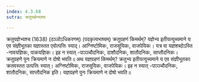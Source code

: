 ```yaml
---
index: 4.3.68
sutra: क्रतुयज्ञेभ्यश्च

---
```

क्रतुयज्ञेभ्यश्च (1638) (ठञ्ञोऽधिकरणम्) (पदकृत्यभाष्यम्) क्रतुग्रहणं किमर्थम्? यज्ञेभ्य इतीयत्युच्यमाने य एव संज्ञीभूतका यज्ञास्तत एवोत्पत्तिः स्याद्। आग्निष्टोमिकः, राजसूयिकः, वाजपेयिकः। यत्र वा यज्ञशब्दोऽस्ति -नावयज्ञिकः, पाकयज्ञिकः। इह न स्यात् -पाञ्ञ्चौदनिकः, दाशौदनिकः, शातौदनिकः, साप्तौदनिकः। क्रतुग्रहणे पुनः क्रियमाणे न दोषो भवति॥ अथ यज्ञग्रहणं किमर्थम्? क्रतुभ्य इतीयत्युच्यमाने य एव संज्ञीभूतकाः क्रतवस्तत उत्पत्तिः स्यात्। अग्निष्टोमिकः, राजसूयिकः, वाजपेयिकः। इह न स्यात् -पाञ्ञ्चौदनिकः, शातौदनिकः, साप्तौदनिक इति। यज्ञग्रहणे पुनः क्रियमाणे न दोषो भवति॥